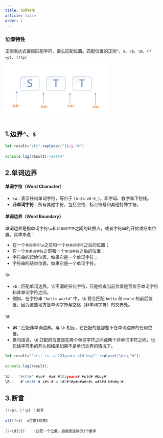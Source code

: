 ```yaml
---
title: 位置特性
article: false
order: 1
---
```


### 位置特性

正则表达式要目匹配字符，要么匹配位置。匹配位置的正则`^`、`$`、`\b`、`\B`、`(?=p)`、`(?!p)`

<img src="./assets/image-20241229012514019.png" alt="image-20241229012514019" style="zoom: 33%;" />

## 1.边界`^`、`$` 

```javascript
let result="stt".replace(/^|$/g,"#")

console.log(result)//#stt#*
```







## 2.单词边界

#### 单词字符（Word Character）

- **`\w`**：表示任何单词字符，等价于 `[A-Za-z0-9_]`。即字母、数字和下划线。
- **非单词字符**：所有其他字符，包括空格、标点符号和其他特殊字符。

#### 单词边界（Word Boundary）

单词边界是指单词字符`\w`和`非单词字符`之间的转换点，或者字符串的开始或结束位置。具体来说：

- 在一个`单词字符\w`之前和一个`非单词字符`之后的位置；
- 在一个`非单词字符`之前和一个`单词字符`之后的位置；
- 字符串的起始位置，如果它是一个单词字符；
- 字符串的结束位置，如果它是一个单词字符。



#### `\b`

- **`\b`**：匹配单词边界。它不消耗任何字符，只是检查当前位置是否位于单词字符和非单词字符之间。
- 例如，在字符串 `"hello world"` 中，`\b` 将会匹配 `hello` 和 `world` 的前后位置，因为这些地方是单词字符与空格（非单词字符）的交界处。



#### `\B`

- **\B**：匹配非单词边界。与 `\b` 相反，它匹配的是那些不在单词边界的任何位置。
- 换句话说，`\B` 匹配的位置是在两个单词字符之间或两个非单词字符之间，也包括字符串的开头和结尾如果不是单词边界的情况下。

```js
let result="'stt' is  a 123years old boy!".replace(/\b/g,"#");

console.log(result);

\b :  '#stt#' #is#  #a# #123years# #old# #boy#!
\B :   #'s#t#t'# i#s # a 1#2#3#y#e#a#r#s o#l#d b#o#y!#
```

## 3.断言

```js
(?=p)、(?!p) ：断言  

stt(?=t)  s位置t位置t

(?=\d{3})    :匹配一个位置，后面是连续的3个数字
```

